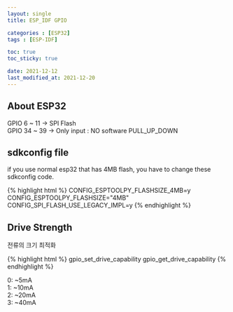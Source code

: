 ```yaml
---
layout: single
title: ESP_IDF GPIO

categories : [ESP32]
tags : [ESP-IDF]

toc: true
toc_sticky: true

date: 2021-12-12
last_modified_at: 2021-12-20
---
```


## About ESP32

GPIO 6 ~ 11  -> SPI Flash
<br>
GPIO 34 ~ 39 ->  Only input : NO software PULL_UP_DOWN
<br>


## sdkconfig file 

if you use normal esp32 that has 4MB flash, you have to change these sdkconfig code.
<br>

{% highlight html %}
CONFIG_ESPTOOLPY_FLASHSIZE_4MB=y
CONFIG_ESPTOOLPY_FLASHSIZE="4MB"
CONFIG_SPI_FLASH_USE_LEGACY_IMPL=y
{% endhighlight %}


## Drive Strength 

전류의 크기 최적화
<br>

{% highlight html %}
gpio_set_drive_capability
gpio_get_drive_capability 
{% endhighlight %}

0: ~5mA  
1: ~10mA  
2: ~20mA  
3: ~40mA  
<br>